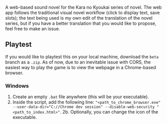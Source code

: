 A web-based sound novel for the Kara no Kyoukai series of novel. The web app follows the traditional visual novel workflow (click to display text, save slots); the text being used is my own edit of the translation of the novel series, but if you have a better translation that you would like to propose, feel free to make an issue.

## Playtest
If you would like to playtest this on your local machine, download the `beta` branch as a `.zip`. As of now, due to an inevitable issue with CORS, the easiest way to play the game is to view the webpage in a Chrome-based browser.
### Windows
1. Create an empty `.bat` file anywhere (this will be your executable).
2. Inside the script, add the following line:  `"<path_to_chrome_browser.exe" --user-data-dir="C://Chrome dev session" --disable-web-security "<path_to_index.html>"`.
2b. Optionally, you can change the icon of the executable.
